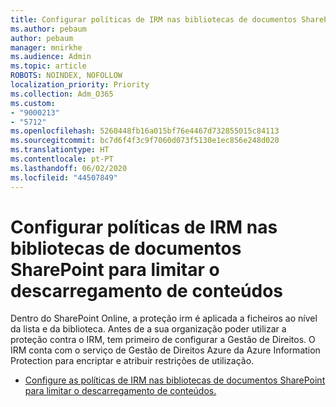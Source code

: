 ```yaml
---
title: Configurar políticas de IRM nas bibliotecas de documentos SharePoint para limitar o descarregamento de conteúdos
ms.author: pebaum
author: pebaum
manager: mnirkhe
ms.audience: Admin
ms.topic: article
ROBOTS: NOINDEX, NOFOLLOW
localization_priority: Priority
ms.collection: Adm_O365
ms.custom:
- "9000213"
- "5712"
ms.openlocfilehash: 5260448fb16a015bf76e4467d732855015c84113
ms.sourcegitcommit: bc7d6f4f3c9f7060d073f5130e1ec856e248d020
ms.translationtype: HT
ms.contentlocale: pt-PT
ms.lasthandoff: 06/02/2020
ms.locfileid: "44507849"
---
```

# <a name="configure-irm-policies-on-sharepoint-document-libraries-to-limit-download-of-content"></a>Configurar políticas de IRM nas bibliotecas de documentos SharePoint para limitar o descarregamento de conteúdos

Dentro do SharePoint Online, a proteção irm é aplicada a ficheiros ao nível da lista e da biblioteca. Antes de a sua organização poder utilizar a proteção contra o IRM, tem primeiro de configurar a Gestão de Direitos. O IRM conta com o serviço de Gestão de Direitos Azure da Azure Information Protection para encriptar e atribuir restrições de utilização.

- [Configure as políticas de IRM nas bibliotecas de documentos SharePoint para limitar o descarregamento de conteúdos.](https://docs.microsoft.com/microsoft-365/compliance/set-up-irm-in-sp-admin-center)
